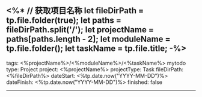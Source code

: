 <%*
// 获取项目名称
let fileDirPath = tp.file.folder(true);
let paths = fileDirPath.split('/');
let projectName = paths[paths.length - 2];
let moduleName = tp.file.folder();
let taskName = tp.file.title;
-%>
---
tags: <%projectName%>/<%moduleName%>/<%taskName%> mytodo
type: Project
project: <%projectName%>
projectType: Task
fileDirPath: <%fileDirPath%>
dateStart: <%tp.date.now("YYYY-MM-DD")%>
dateFinish: <%tp.date.now("YYYY-MM-DD")%>
finished: false

---






